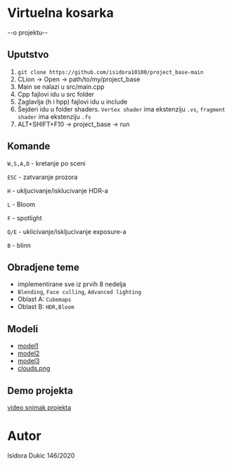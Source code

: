 # Virtuelna kosarka
--o projektu--

## Uputstvo
1. `git clone https://github.com/isidora10100/project_base-main`
2. CLion -> Open -> path/to/my/project_base
3. Main se nalazi u src/main.cpp
4. Cpp fajlovi idu u src folder
5. Zaglavlja (h i hpp) fajlovi idu u include
6. Šejderi idu u folder shaders. `Vertex shader` ima ekstenziju `.vs`, `fragment shader` ima ekstenziju `.fs`
7. ALT+SHIFT+F10 -> project_base -> run

## Komande
`W,S,A,D` - kretanje po sceni

`ESC` - zatvaranje prozora


`H`  - ukljucivanje/isklucivanje HDR-a

`L` - Bloom

`F` - spotlight

`Q/E` - uklicivanje/iskljucivanje exposure-a

`B` - blinn

  
## Obradjene teme
* implementirane sve iz prvih 8 nedelja
* `Blending`, `Face culling`, `Advanced lighting`
* Oblast A: `Cubemaps`
* Oblast B: `HDR,Bloom`

## Modeli
* [model1](link)
* [model2](link)
* [model3](link)
* [clouds.png](link)

## Demo projekta
[video snimak projekta](link)

# Autor
Isidora Dukic 146/2020

